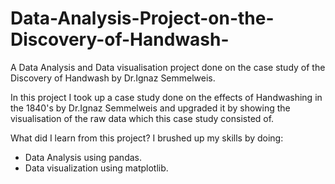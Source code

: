 # Data-Analysis-Project-on-the-Discovery-of-Handwash-
A Data Analysis and Data visualisation project done on the case study of the Discovery of Handwash by Dr.Ignaz Semmelweis.

In this project I took up a case study done on the effects of Handwashing in the 1840's by Dr.Ignaz Semmelweis and upgraded it by showing the visualisation of the raw data which this case study consisted  of.  

What did I learn from this project? 
 I brushed up my skills by doing:
  - Data Analysis using pandas.
  - Data visualization using matplotlib.
